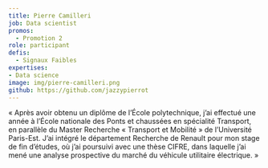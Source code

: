 ```yaml
---
title: Pierre Camilleri
job: Data scientist
promos:
  - Promotion 2
role: participant
defis:
  - Signaux Faibles
expertises:
- Data science
image: img/pierre-camilleri.png
github: https://github.com/jazzypierrot
---
```


« Après avoir obtenu un diplôme de l’École polytechnique, j’ai effectué une année à l’École nationale des Ponts et chaussées en spécialité Transport, en parallèle du Master Recherche « Transport et Mobilité » de l’Université Paris-Est. J’ai intégré le département Recherche de Renault pour mon stage de fin d’études, où j’ai poursuivi avec une thèse CIFRE, dans laquelle j’ai mené une analyse prospective du marché du véhicule utilitaire électrique. »
